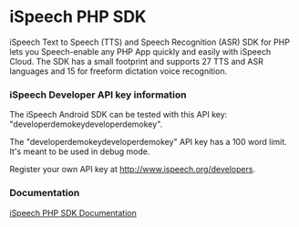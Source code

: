 # iSpeech PHP SDK
iSpeech Text to Speech (TTS) and Speech Recognition (ASR) SDK for PHP lets you Speech-enable any PHP App quickly and easily with iSpeech Cloud. The SDK has a small footprint and supports 27 TTS and ASR languages and 15 for freeform dictation voice recognition.

### iSpeech Developer API key information

The iSpeech Android SDK can be tested with this API key: "developerdemokeydeveloperdemokey". 

The "developerdemokeydeveloperdemokey" API key has a 100 word limit. It's meant to be used in debug mode. 

Register your own API key at http://www.ispeech.org/developers. 

### Documentation

 [iSpeech PHP SDK Documentation](http://www.ispeech.org/api/ "iSpeech PHP SDK Documentation") 
